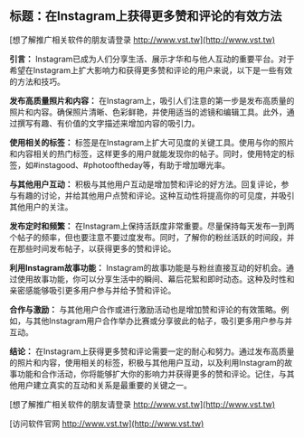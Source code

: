 ## **标题：在Instagram上获得更多赞和评论的有效方法**

[想了解推广相关软件的朋友请登录 http://www.vst.tw](http://www.vst.tw)

**引言：**
Instagram已成为人们分享生活、展示才华和与他人互动的重要平台。对于希望在Instagram上扩大影响力和获得更多赞和评论的用户来说，以下是一些有效的方法和技巧。

**发布高质量照片和内容：**
在Instagram上，吸引人们注意的第一步是发布高质量的照片和内容。确保照片清晰、色彩鲜艳，并使用适当的滤镜和编辑工具。此外，通过撰写有趣、有价值的文字描述来增加内容的吸引力。

**使用相关的标签：**
标签是在Instagram上扩大可见度的关键工具。使用与你的照片和内容相关的热门标签，这样更多的用户就能发现你的帖子。同时，使用特定的标签，如#instagood、#photooftheday等，有助于增加曝光率。

**与其他用户互动：**
积极与其他用户互动是增加赞和评论的好方法。回复评论，参与有趣的讨论，并给其他用户点赞和评论。这种互动性将提高你的可见度，并吸引其他用户的关注。

**发布定时和频繁：**
在Instagram上保持活跃度非常重要。尽量保持每天发布一到两个帖子的频率，但也要注意不要过度发布。同时，了解你的粉丝活跃的时间段，并在那些时间发布帖子，以获得更多的赞和评论。

**利用Instagram故事功能：**
Instagram的故事功能是与粉丝直接互动的好机会。通过使用故事功能，你可以分享生活中的瞬间、幕后花絮和即时动态。这种及时性和亲密感能够吸引更多用户参与并给予赞和评论。

**合作与激励：**
与其他用户合作或进行激励活动也是增加赞和评论的有效策略。例如，与其他Instagram用户合作举办比赛或分享彼此的帖子，吸引更多用户参与并互动。

**结论：**
在Instagram上获得更多赞和评论需要一定的耐心和努力。通过发布高质量的照片和内容，使用相关的标签，积极与其他用户互动，以及利用Instagram的故事功能和合作活动，你将能够扩大你的影响力并获得更多的赞和评论。记住，与其他用户建立真实的互动和关系是最重要的关键之一。

[想了解推广相关软件的朋友请登录 http://www.vst.tw](http://www.vst.tw)


[访问软件官网 http://www.vst.tw](http://www.vst.tw)
